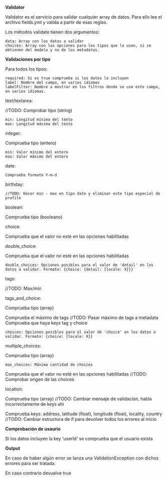 **Validator**

Validator es el servicio para validar cualquier array de datos. Para ello lee el archivo fields.yml y valida a partir de esas reglas.

Los métodos validate tienen dos argumentos:

    data: Array con los datos a validar
    choices: Array con las opciones para los tipos que lo usen, si se obtienen del modelo y no de los metadatos.

**Validaciones por tipo**

Para todos los tipos:

    required: Si es true comprueba si los datos lo incluyen
    label: Nombre del campo, en varios idiomas
    labelFilter: Nombre a mostrar en los filtros donde se use este campo, en varios idiomas.

text/textarea:

//TODO: Comprobar tipo (string)

    min: Longitud mínima del texto
    max: Longitud máxima del texto
    

integer:

Comprueba tipo (entero)

    min: Valor mínimo del entero
    max: Valor máximo del entero
    
date:

    Comprueba formato Y-m-d

birthday:

    //TODO: Hacer min - max en tipo date y eliminar este tipo especial de profile

boolean:

Comprueba tipo (booleano)

choice:

Comprueba que el valor no esté en las opciones habilitadas

double_choice:

Comprueba que el valor no esté en las opciones habilitadas

    double_choices: Opciones posibles para el valor de 'detail' en los datos a validar. Formato: {choice: {detail: {locale: X}}}
    
tags:

//TODO: Max/min

tags_and_choice:

Comprueba tipo (array)

Comprueba el máximo de tags
//TODO: Pasar máximo de tags a metadata
Comprueba que haya keys tag y choice

    choices: Opciones posibles para el valor de 'choice' en los datos a validar. Formato: {choice: {locale: X}}
    
multiple_choices:

Comprueba tipo (array)

    max_choices: Máxima cantidad de choices
    
Comprueba que el valor no esté en las opciones habilitadas
//TODO: Comprobar origen de las choices

location:

Comprueba tipo (array)
//TODO: Cambiar mensaje de validación, habla incorrectamente de keys ahí

Comprueba keys: address, latitude (float), longitude (float), locality, country
//TODO: Cambiar estructura de if para devolver todos los errores al inicio

**Comprobación de usaurio**

Si los datos incluyen la key 'userId' se comprueba que el usuario exista

**Output**

En caso de haber algún error se lanza una ValidationException con dichos errores para ser tratada.

En caso contrario devuelve true


    
    
        

